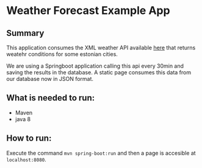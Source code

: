# Weather Forecast Example App

## Summary
This application consumes the XML weather API available [here](http://www.ilmateenistus.ee/ilma_andmed/xml/forecast.php?lang=eng) that returns weatehr conditions for some estonian cities.

We are using a Springboot application calling this api every 30min and saving the results in the database. A static page consumes this data from our database now in JSON format.

## What is needed to run:
- Maven
- java 8

## How to run:

Execute the command `mvn spring-boot:run` and then a page is accesible at `localhost:8080`.
